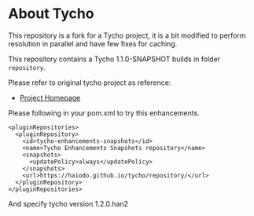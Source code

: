 About Tycho
===========

This repository is a fork for a Tycho project, it is a bit modified to perform resolution in parallel and have few fixes for caching.

This repository contains a Tycho 1.1.0-SNAPSHOT builds in folder `repository`.

Please refer to original tycho project as reference: 

  * [Project Homepage](http://www.eclipse.org/tycho/)


Please following in your pom.xml to try this enhancements.

```
<pluginRepositories>
  <pluginRepository>
    <id>tycho-enhancements-snapshots</id>
    <name>Tycho Enhancements Snapshots repository</name>
    <snapshots>
      <updatePolicy>always</updatePolicy>
    </snapshots>
    <url>https://haiodo.github.io/tycho/repository/</url>
  </pluginRepository>
</pluginRepositories> 
```

And specify tycho version 1.2.0.han2